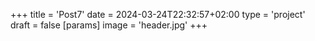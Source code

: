 +++
title = 'Post7'
date = 2024-03-24T22:32:57+02:00
type = 'project'
draft = false
[params]
    image = 'header.jpg'
+++
